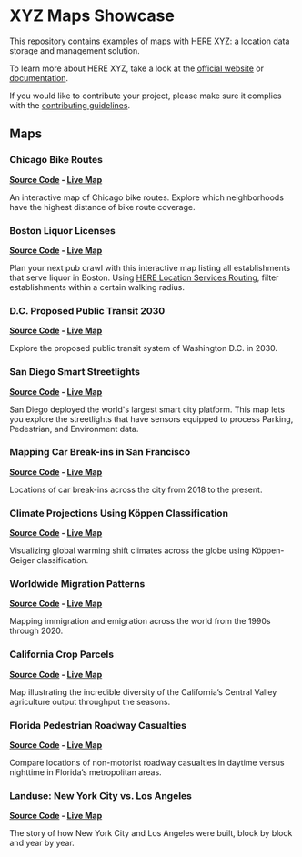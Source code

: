 # XYZ Maps Showcase

This repository contains examples of maps with HERE XYZ: a location data storage and management solution.

To learn more about HERE XYZ, take a look at the [official website](https://explore.xyz.here.com) or [documentation](https://here.xyz).

If you would like to contribute your project, please make sure it complies with the [contributing guidelines](https://github.com/heremaps/xyz-showcase/blob/master/CONTRIBUTING.md).

## Maps

### Chicago Bike Routes

__[Source Code](https://github.com/heremaps/xyz-showcase/tree/master/chicago-bike-map) - [Live Map](https://heremaps.github.io/xyz-showcase/chicago-bike-map)__

An interactive map of Chicago bike routes. Explore which neighborhoods have the highest distance of bike route coverage.

### Boston Liquor Licenses

__[Source Code](https://github.com/heremaps/xyz-showcase/tree/master/boston-liquor) - [Live Map](https://heremaps.github.io/xyz-showcase/boston-liquor)__

Plan your next pub crawl with this interactive map listing all establishments that serve liquor in Boston. Using [HERE Location Services Routing](https://developer.here.com/documentation/routing/topics/request-isoline.html), filter establishments within a certain walking radius.

### D.C. Proposed Public Transit 2030

__[Source Code](https://github.com/heremaps/xyz-showcase/tree/master/dc-transit-2030) - [Live Map](https://heremaps.github.io/xyz-showcase/dc-transit-2030)__

Explore the proposed public transit system of Washington D.C. in 2030.

### San Diego Smart Streetlights

__[Source Code](https://github.com/heremaps/xyz-showcase/tree/master/san-diego-streetlights) - [Live Map](https://heremaps.github.io/xyz-showcase/san-diego-streetlights)__

San Diego deployed the world's largest smart city platform.  This map lets you
explore the streetlights that have sensors equipped to process Parking,
Pedestrian, and Environment data.

### Mapping Car Break-ins in San Francisco

__[Source Code](https://github.com/heremaps/xyz-showcase/tree/master/sf-car-breakins) - [Live Map](https://heremaps.github.io/xyz-showcase/sf-car-breakins)__

Locations of car break-ins across the city from 2018 to the present.


### Climate Projections Using Köppen Classification

__[Source Code](https://github.com/heremaps/xyz-showcase/tree/master/climate-projections) - [Live Map](https://heremaps.github.io/xyz-showcase/climate-projections)__

Visualizing global warming shift climates across the globe using Köppen-Geiger classification.


### Worldwide Migration Patterns

__[Source Code](https://github.com/heremaps/xyz-showcase/tree/master/migration-patterns) - [Live Map](https://heremaps.github.io/xyz-showcase/migration-patterns)__

Mapping immigration and emigration across the world from the 1990s through 2020.

### California Crop Parcels

__[Source Code](https://github.com/heremaps/xyz-showcase/tree/master/california-crops) - [Live Map](https://heremaps.github.io/xyz-showcase/california-crops)__

Map illustrating the incredible diversity of the California’s Central Valley agriculture output throughput the seasons.

### Florida Pedestrian Roadway Casualties

__[Source Code](https://github.com/heremaps/xyz-showcase/tree/master/florida-collisions) - [Live Map](https://heremaps.github.io/xyz-showcase/florida-collisions)__

Compare locations of non-motorist roadway casualties in daytime versus nighttime in Florida’s metropolitan areas.

### Landuse: New York City vs. Los Angeles

__[Source Code](https://github.com/heremaps/xyz-showcase/tree/master/landuse-comparison) - [Live Map](https://heremaps.github.io/xyz-showcase/landuse-comparison)__

The story of how New York City and Los Angeles were built, block by block and year by year.
